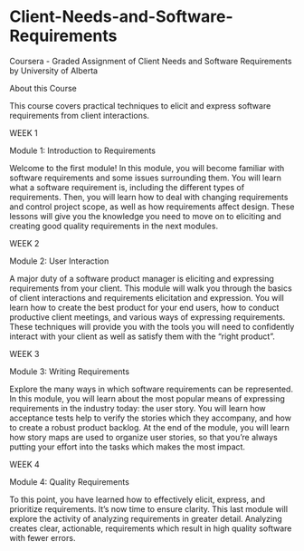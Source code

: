 # Client-Needs-and-Software-Requirements
Coursera - Graded Assignment of Client Needs and Software Requirements by University of Alberta

About this Course

This course covers practical techniques to elicit and express software requirements from client interactions.


WEEK 1

Module 1: Introduction to Requirements

Welcome to the first module! In this module, you will become familiar with software requirements and some issues surrounding them. You will learn what a software requirement is, including the different types of requirements. Then, you will learn how to deal with changing requirements and control project scope, as well as how requirements affect design. These lessons will give you the knowledge you need to move on to eliciting and creating good quality requirements in the next modules.


WEEK 2

Module 2: User Interaction

A major duty of a software product manager is eliciting and expressing requirements from your client. This module will walk you through the basics of client interactions and requirements elicitation and expression. You will learn how to create the best product for your end users, how to conduct productive client meetings, and various ways of expressing requirements. These techniques will provide you with the tools you will need to confidently interact with your client as well as satisfy them with the “right product”.


WEEK 3

Module 3: Writing Requirements

Explore the many ways in which software requirements can be represented. In this module, you will learn about the most popular means of expressing requirements in the industry today: the user story. You will learn how acceptance tests help to verify the stories which they accompany, and how to create a robust product backlog. At the end of the module, you will learn how story maps are used to organize user stories, so that you’re always putting your effort into the tasks which makes the most impact.


WEEK 4

Module 4: Quality Requirements

To this point, you have learned how to effectively elicit, express, and prioritize requirements. It’s now time to ensure clarity. This last module will explore the activity of analyzing requirements in greater detail. Analyzing creates clear, actionable, requirements which result in high quality software with fewer errors.
